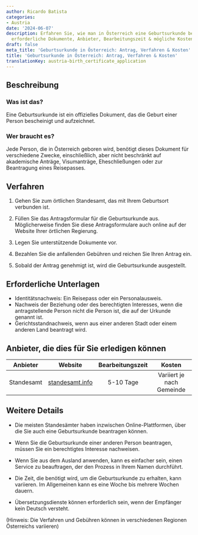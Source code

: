 ```yaml
---
author: Ricardo Batista
categories:
- Austria
date: '2024-06-07'
description: Erfahren Sie, wie man in Österreich eine Geburtsurkunde beantragt. Schritte,
  erforderliche Dokumente, Anbieter, Bearbeitungszeit & mögliche Kosten erklärt.
draft: false
meta_title: 'Geburtsurkunde in Österreich: Antrag, Verfahren & Kosten'
title: 'Geburtsurkunde in Österreich: Antrag, Verfahren & Kosten'
translationKey: austria-birth_certificate_application
---
```



## Beschreibung
### Was ist das?
Eine Geburtsurkunde ist ein offizielles Dokument, das die Geburt einer Person bescheinigt und aufzeichnet.
### Wer braucht es?
Jede Person, die in Österreich geboren wird, benötigt dieses Dokument für verschiedene Zwecke, einschließlich, aber nicht beschränkt auf akademische Anträge, Visumanträge, Eheschließungen oder zur Beantragung eines Reisepasses.

## Verfahren
1. Gehen Sie zum örtlichen Standesamt, das mit Ihrem Geburtsort verbunden ist.

2. Füllen Sie das Antragsformular für die Geburtsurkunde aus. Möglicherweise finden Sie diese Antragsformulare auch online auf der Website Ihrer örtlichen Regierung.

3. Legen Sie unterstützende Dokumente vor.

4. Bezahlen Sie die anfallenden Gebühren und reichen Sie Ihren Antrag ein.

5. Sobald der Antrag genehmigt ist, wird die Geburtsurkunde ausgestellt.

## Erforderliche Unterlagen
- Identitätsnachweis: Ein Reisepass oder ein Personalausweis.
- Nachweis der Beziehung oder des berechtigten Interesses, wenn die antragstellende Person nicht die Person ist, die auf der Urkunde genannt ist.
- Gerichtsstandnachweis, wenn aus einer anderen Stadt oder einem anderen Land beantragt wird.

## Anbieter, die dies für Sie erledigen können

| Anbieter        |          Website         |   Bearbeitungszeit   |   Kosten  |
| --------------- | ------------------------ | :------------------: | :------: |
| Standesamt      |  [standesamt.info](https://www.standesamt.com/index.php?article_id=1&clang=0)       |   5-10 Tage    |   Variiert je nach Gemeinde |

## Weitere Details
- Die meisten Standesämter haben inzwischen Online-Plattformen, über die Sie auch eine Geburtsurkunde beantragen können.

- Wenn Sie die Geburtsurkunde einer anderen Person beantragen, müssen Sie ein berechtigtes Interesse nachweisen.

- Wenn Sie aus dem Ausland anwenden, kann es einfacher sein, einen Service zu beauftragen, der den Prozess in Ihrem Namen durchführt.

- Die Zeit, die benötigt wird, um die Geburtsurkunde zu erhalten, kann variieren. Im Allgemeinen kann es eine Woche bis mehrere Wochen dauern.

- Übersetzungsdienste können erforderlich sein, wenn der Empfänger kein Deutsch versteht.

(Hinweis: Die Verfahren und Gebühren können in verschiedenen Regionen Österreichs variieren)